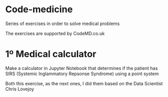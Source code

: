 # Code-medicine
 Series of exercises in order to solve medical problems

The exercises are supported by CodeMD.co.uk

# 1º Medical calculator

Make a calculator in Jupyter Notebook that determines if the patient has SIRS (Systemic Inglammatory Repsonse Syndrome) using a point system

Both this exercise, as the next ones, I did them based on the Data Scientist Chris Lovejoy
